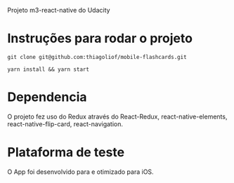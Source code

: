Projeto m3-react-native do Udacity

# Instruções para rodar o projeto
```git clone git@github.com:thiagoliof/mobile-flashcards.git```

```yarn install && yarn start```

# Dependencia 
O projeto fez uso do Redux através do React-Redux, react-native-elements, react-native-flip-card, react-navigation.

# Plataforma de teste
O App foi desenvolvido para e otimizado para iOS.
